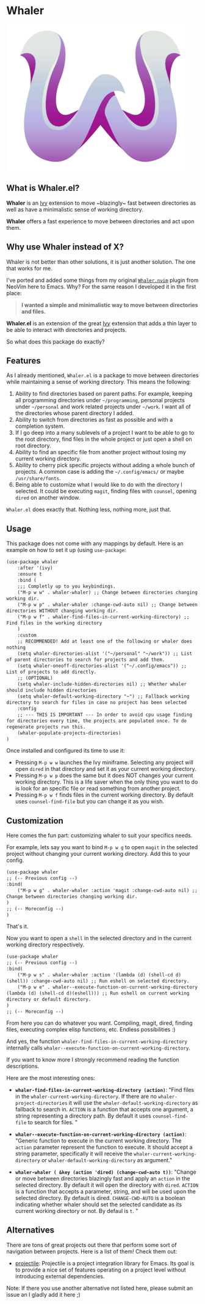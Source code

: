# Whaler

![Whaler Logo Image](doc/whaler-logo.png)

## What is Whaler.el?

**Whaler** is an [Ivy](https://github.com/abo-abo/swiper) extension to move ~blazingly~ fast between directories as well as have a minimalistic sense of working directory.

**Whaler** offers a fast experience to move between directories and act upon them.

## Why use Whaler instead of X?

Whaler is not better than other solutions, it is just another solution. The one that works for me.

I've ported and added some things from my original [`Whaler.nvim`](https://github.com/salorak/whaler.nvim) plugin from NeoVim here to Emacs. Why? For the same reason I developed it in the first place:
> **I wanted a simple and minimalistic way to move between directories and files.**

**Whaler.el** is an extension of the great [Ivy](https://github.com/abo-abo/swiper) extension that adds a thin layer to be able to interact with directories and projects.

So what does this package do exactly? 

## Features

As I already mentioned, `Whaler.el` is a package to move between directories while maintaining a sense of working directory. This means the following:

1. Ability to find directories based on parent paths. For example, keeping all programming directories under `~/programming`, personal projects under `~/personal` and work related projects under `~/work`. I want all of the directories whose parent directory I added.
2. Ability to switch from directories as fast as possible and with a completion system.
3. If I go deep into a many sublevels of a project I want to be able to go to the root directory, find files in the whole project or just open a shell on root directory. 
4. Ability to find an specific file from another project without losing my current working directory.
5. Ability to cherry pick specific projects without adding a whole bunch of projects. A common case is adding the `~/.config/emacs/` or maybe `/usr/share/fonts`. 
6. Being able to customize what I would like to do with the directory I selected. It could be executing `magit`, finding files with `counsel`, opening `dired` on another window. 

`Whaler.el` does exactly that. Nothing less, nothing more, just that.


## Usage

This package does not come with any mappings by default. Here is an example on how to set it up (using `use-package`:

```elisp
(use-package whaler
	:after '(ivy)
	:ensure t
	:bind ( 
	;;; Completly up to you keybindings.
	("M-p w w" . whaler-whaler) ;; Change between directories changing working dir.
	("M-p w p" . whaler-whaler :change-cwd-auto nil) ;; Change between directories WITHOUT changing working dir.
	("M-p w f" . whaler-find-files-in-current-working-directory) ;; Find files in the working directory
	)
	:custom
	;; RECOMMENDED! Add at least one of the following or whaler does nothing
	(setq whaler-directories-alist '("~/personal" "~/work")) ;; List of parent directories to search for projects and add them.
	(setq whaler-oneoff-directories-alist '("~/.config/emacs")) ;; List of projects to add directly.
	;; (OPTIONAL)
	(setq whaler-include-hidden-directories nil) ;; Whether whaler should include hidden directories
	(setq whaler-default-working-directory "~") ;; Fallback working directory to search for files in case no project has been selected
	:config
	;; --- THIS IS IMPORTANT --- In order to avoid cpu usage finding for directories every time, the projects are populated once. To do regenerate projects run this.
	(whaler-populate-projects-directories)
)
```


Once installed and configured its time to use it:

- Pressing `M-p w w` launches the Ivy miniframe. Selecting any project will open `dired` in that directory and set it as your current working directory.
- Pressing `M-p w p` does the same but it does NOT changes your current working directory. This is a life saver when the only thing you want to do is look for an specific file or read something from another project.
- Pressing `M-p w f` finds files in the current working directory. By default uses `counsel-find-file` but you can change it as you wish.

##  Customization

Here comes the fun part: customizing whaler to suit your specifics needs.

For example, lets say you want to bind `M-p w g` to open `magit` in the selected project without changing your current working directory. Add this to your config.
```elisp
(use-package whaler 
;; (-- Previous config --)
:bind(
	("M-p w g" . whaler-whaler :action 'magit :change-cwd-auto nil) ;; Change between directories changing working dir.
)
;; (-- Moreconfig --)
)
```

That's it.

Now you want to open a `shell` in the selected directory and in the current working directory respectively.
```elisp
(use-package whaler 
;; (-- Previous config --)
:bind(
	("M-p w s" . whaler-whaler :action '(lambda (d) (shell-cd d)(shell)) :change-cwd-auto nil) ;; Run eshell on selected directory.
	("M-p w e" . whaler--execute-function-on-current-working-directory  (lambda (d) (shell-cd d)(eshell))) ;; Run eshell on current working directory or default directory.
)
;; (-- Moreconfig --)

```


From here you can do whatever you want. Compiling, magit, dired, finding files, executing complex elisp functions, etc. Endless possibilities :)

And yes, the function `whaler-find-files-in-current-working-directory` internally calls `whaler--execute-function-on-current-working-directory`.

If you want to know more I strongly recommend reading the function descriptions.

Here are the most interesting ones:

- **`whaler-find-files-in-current-working-directory (action)`**: "Find files in the `whaler-current-working-directory`. If there are no `whaler-project-directories` it will use the `whaler-default-working-directory` as fallback to search in. `ACTION` is a function that accepts one argument, a string representing a directory path. By default it uses `counsel-find-file` to search for files. "

- **`whaler--execute-function-on-current-working-directory (action)`**: "Generic function to execute in the current working directory. The `action` parameter represent the function to execute. It should accept a string parameter, specifically it will receive the `whaler-current-working-directory` or `whaler-default-working-directory` as argument."

- **`whaler-whaler ( &key (action 'dired) (change-cwd-auto t))`**: "Change or move between directories blazingly fast and apply an `action` in the selected directory. By default it will open the directory with `dired`. `ACTION` is a function that accepts a parameter, string, and will be used upon the selected directory. By default is dired. `CHANGE-CWD-AUTO` is a boolean indicating whether whaler should set the selected candidate as its current working directory or not. By defaul is `t`. "


## Alternatives

There are tons of great projects out there that perform some sort of navigation between projects. Here is a list of them! Check them out:
- [projectile](https://github.com/bbatsov/projectile): Projectile is a project integration library for Emacs. Its goal is to provide a nice set of features operating on a project level without introducing external dependencies.

Note: If there you use another alternative not listed here, please submit an issue an I gladly add it here ;)
